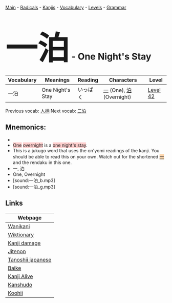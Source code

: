 <style> bigfont {font-size: 100px}</style>
[Main](../README.md) -
[Radicals](../radicals.md) -
[Kanjis](../kanjis.md) -
[Vocabulary](../vocabulary.md) -
[Levels](../levels.md) -
[Grammar](../grammar.md)
# <bigfont> 一泊</bigfont> - One Night's Stay 

| Vocabulary | Meanings | Reading | Characters | Level |
| --- | --- | --- | --- | --- |
| 一泊 | One Night's Stay | いっぱく |  [一](../kanjis/一.md) (One), [泊](../kanjis/泊.md) (Overnight) | [Level 42](../levels/wk_level42.md) |

Previous vocab: [人柄](人柄.md) Next vocab: [二泊](二泊.md) 

## Mnemonics:

* 
* <span style="background-color:#ffcccb"> One</span> <span style="background-color:#ffcccb"> overnight</span> is a <span style="background-color:#ffcccb"> one night's stay</span>.
* This is a jukugo word that uses the on'yomi readings of the kanji. You should be able to read this on your own. Watch out for the shortened <span style="background-color:#fed8b1"> [一](https://jisho.org/search/一)</span> and the rendaku in this one.
* 一, 泊
* One, Overnight
* [sound:一泊_b.mp3]
* [sound:一泊_g.mp3]


## Links 

| Webpage |
| --- |
| [Wanikani          ](https://www.wanikani.com/kanji/一泊) |
| [Wiktionary        ](https://en.wiktionary.org/wiki/一泊) |
| [Kanji damage      ](http://www.kanjidamage.com/kanji/search?utf8=✓&q=一泊) |
| [Jitenon           ](https://jitenon.com/kanji/一泊) |
| [Tanoshii japanese ](https://www.tanoshiijapanese.com/dictionary/kanji.cfm?k=一泊) |
| [Baike             ](https://baike.baidu.com/item/一泊) |
| [Kanji Alive       ](https://app.kanjialive.com/一泊) |
| [Kanshudo          ](https://www.kanshudo.com/searchmn?q=一泊) |
| [Koohii            ](https://kanji.koohii.com/study/kanji/一泊) |
